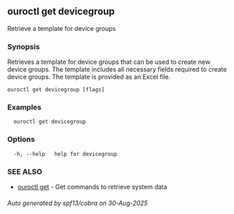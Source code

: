 ## ouroctl get devicegroup

Retrieve a template for device groups

### Synopsis

Retrieves a template for device groups that can be used to create new device groups.
The template includes all necessary fields required to create device groups.
The template is provided as an Excel file.

```
ouroctl get devicegroup [flags]
```

### Examples

```
  ouroctl get devicegroup
```

### Options

```
  -h, --help   help for devicegroup
```

### SEE ALSO

* [ouroctl get](ouroctl_get.md)	 - Get commands to retrieve system data

###### Auto generated by spf13/cobra on 30-Aug-2025
